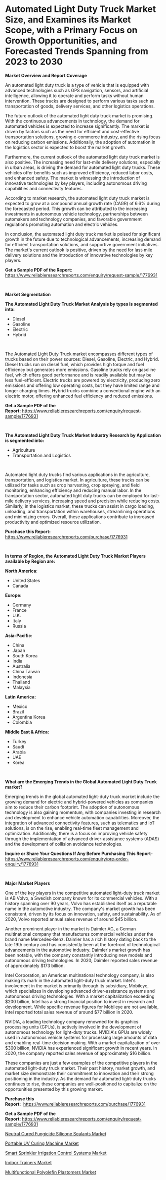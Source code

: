 <p><h1>Automated Light Duty Truck Market Size, and Examines its Market Scope, with a Primary Focus on Growth Opportunities, and Forecasted Trends Spanning from 2023 to 2030</h1></p><p><strong>Market Overview and Report Coverage</strong></p>
<p><p>An automated light duty truck is a type of vehicle that is equipped with advanced technologies such as GPS navigation, sensors, and artificial intelligence, allowing it to operate and perform tasks without human intervention. These trucks are designed to perform various tasks such as transportation of goods, delivery services, and other logistics operations.</p><p>The future outlook of the automated light duty truck market is promising. With the continuous advancements in technology, the demand for automated vehicles is expected to increase significantly. The market is driven by factors such as the need for efficient and cost-effective transportation solutions, growing e-commerce industry, and the rising focus on reducing carbon emissions. Additionally, the adoption of automation in the logistics sector is expected to boost the market growth.</p><p>Furthermore, the current outlook of the automated light duty truck market is also positive. The increasing need for last-mile delivery solutions, especially in urban areas, is driving the demand for automated light duty trucks. These vehicles offer benefits such as improved efficiency, reduced labor costs, and enhanced safety. The market is witnessing the introduction of innovative technologies by key players, including autonomous driving capabilities and connectivity features.</p><p>According to market research, the automated light duty truck market is expected to grow at a compound annual growth rate (CAGR) of 6.6% during the forecasted period. This growth can be attributed to the increasing investments in autonomous vehicle technology, partnerships between automakers and technology companies, and favorable government regulations promoting automation and electric vehicles.</p><p>In conclusion, the automated light duty truck market is poised for significant growth in the future due to technological advancements, increasing demand for efficient transportation solutions, and supportive government initiatives. The market's current outlook is positive, driven by the need for last-mile delivery solutions and the introduction of innovative technologies by key players.</p></p>
<p><strong>Get a Sample PDF of the Report:</strong> <a href="https://www.reliableresearchreports.com/enquiry/request-sample/1776931">https://www.reliableresearchreports.com/enquiry/request-sample/1776931</a></p>
<p>&nbsp;</p>
<p><strong>Market Segmentation</strong></p>
<p><strong>The Automated Light Duty Truck Market Analysis by types is segmented into:</strong></p>
<p><ul><li>Diesel</li><li>Gasoline</li><li>Electric</li><li>Hybrid</li></ul></p>
<p>&nbsp;</p>
<p><p>The Automated Light Duty Truck market encompasses different types of trucks based on their power sources: Diesel, Gasoline, Electric, and Hybrid. Diesel trucks run on diesel fuel, which provides high torque and fuel efficiency but generates more emissions. Gasoline trucks rely on gasoline fuel, which offers good performance and is readily available but may be less fuel-efficient. Electric trucks are powered by electricity, producing zero emissions and offering low operating costs, but they have limited range and longer charging times. Hybrid trucks combine a conventional engine with an electric motor, offering enhanced fuel efficiency and reduced emissions.</p></p>
<p><strong>Get a Sample PDF of the Report:</strong>&nbsp;<a href="https://www.reliableresearchreports.com/enquiry/request-sample/1776931">https://www.reliableresearchreports.com/enquiry/request-sample/1776931</a></p>
<p>&nbsp;</p>
<p><strong>The Automated Light Duty Truck Market Industry Research by Application is segmented into:</strong></p>
<p><ul><li>Agriculture</li><li>Transportation and Logistics</li></ul></p>
<p>&nbsp;</p>
<p><p>Automated light duty trucks find various applications in the agriculture, transportation, and logistics market. In agriculture, these trucks can be utilized for tasks such as crop harvesting, crop spraying, and field monitoring, enhancing efficiency and reducing manual labor. In the transportation sector, automated light duty trucks can be employed for last-mile delivery services, increasing speed and precision while reducing costs. Similarly, in the logistics market, these trucks can assist in cargo loading, unloading, and transportation within warehouses, streamlining operations and minimizing errors. Overall, these applications contribute to increased productivity and optimized resource utilization.</p></p>
<p><strong>Purchase this Report:</strong>&nbsp; <a href="https://www.reliableresearchreports.com/purchase/1776931">https://www.reliableresearchreports.com/purchase/1776931</a></p>
<p>&nbsp;</p>
<p><strong>In terms of Region, the Automated Light Duty Truck Market Players available by Region are:</strong></p>
<p>
    <p> <strong> North America: </strong>
        <ul>
            <li>United States</li>
            <li>Canada</li>
        </ul>
        </p> 
    <p> <strong> Europe: </strong>
        <ul>
            <li>Germany</li>
            <li>France</li>
            <li>U.K.</li>
            <li>Italy</li>
            <li>Russia</li>
        </ul>
        </p> 
    <p> <strong> Asia-Pacific: </strong>
        <ul>
            <li>China</li>
            <li>Japan</li>
            <li>South Korea</li>
            <li>India</li>
            <li>Australia</li>
            <li>China Taiwan</li>
            <li>Indonesia</li>
            <li>Thailand</li>
            <li>Malaysia</li>
        </ul>
        </p> 
    <p> <strong> Latin America: </strong>
        <ul>
            <li>Mexico</li>
            <li>Brazil</li>
            <li>Argentina Korea</li>
            <li>Colombia</li>
        </ul>
        </p> 
    <p> <strong> Middle East & Africa: </strong>
        <ul>
            <li>Turkey</li>
            <li>Saudi</li>
            <li>Arabia</li>
            <li>UAE</li>
            <li>Korea</li>
        </ul>
    </p>
    </p>
<p>&nbsp;</p>
<p><strong>What are the Emerging Trends in the Global Automated Light Duty Truck market?</strong></p>
<p><p>Emerging trends in the global automated light-duty truck market include the growing demand for electric and hybrid-powered vehicles as companies aim to reduce their carbon footprint. The adoption of autonomous technology is also gaining momentum, with companies investing in research and development to enhance vehicle automation capabilities. Moreover, the integration of advanced connectivity features, such as telematics and IoT solutions, is on the rise, enabling real-time fleet management and optimization. Additionally, there is a focus on improving vehicle safety through the implementation of advanced driver-assistance systems (ADAS) and the development of collision avoidance technologies.</p></p>
<p><strong>Inquire or Share Your Questions If Any Before Purchasing This Report</strong>- <a href="https://www.reliableresearchreports.com/enquiry/pre-order-enquiry/1776931">https://www.reliableresearchreports.com/enquiry/pre-order-enquiry/1776931</a></p>
<p>&nbsp;</p>
<p><strong>Major Market Players</strong></p>
<p><p>One of the key players in the competitive automated light-duty truck market is AB Volvo, a Swedish company known for its commercial vehicles. With a history spanning over 90 years, Volvo has established itself as a reputable name in the automotive industry. The company's market growth has been consistent, driven by its focus on innovation, safety, and sustainability. As of 2020, Volvo reported annual sales revenue of around $45 billion.</p><p>Another prominent player in the market is Daimler AG, a German multinational company that manufactures commercial vehicles under the brand name Mercedes-Benz. Daimler has a rich history dating back to the late 19th century and has consistently been at the forefront of technological advancements in the automotive industry. Daimler's market growth has been notable, with the company constantly introducing new models and autonomous driving technologies. In 2020, Daimler reported sales revenue of approximately $173 billion.</p><p>Intel Corporation, an American multinational technology company, is also making its mark in the automated light-duty truck market. Intel's involvement in the market is primarily through its subsidiary, Mobileye, which specializes in developing advanced driver-assistance systems and autonomous driving technologies. With a market capitalization exceeding $200 billion, Intel has a strong financial position to invest in research and development. While specific revenue figures for Mobileye are not available, Intel reported total sales revenue of around $77 billion in 2020.</p><p>NVIDIA, a leading technology company renowned for its graphics processing units (GPUs), is actively involved in the development of autonomous technology for light-duty trucks. NVIDIA's GPUs are widely used in autonomous vehicle systems for processing large amounts of data and enabling real-time decision making. With a market capitalization of over $300 billion, NVIDIA has experienced significant growth in recent years. In 2020, the company reported sales revenue of approximately $16 billion.</p><p>These companies are just a few examples of the competitive players in the automated light-duty truck market. Their past history, market growth, and market size demonstrate their commitment to innovation and their strong positioning in the industry. As the demand for automated light-duty trucks continues to rise, these companies are well-positioned to capitalize on the opportunities presented by this growing market.</p></p>
<p><strong>Purchase this Report:</strong>&nbsp;&nbsp;<a href="https://www.reliableresearchreports.com/purchase/1776931">https://www.reliableresearchreports.com/purchase/1776931</a></p>
<p></p>
<p><strong>Get a Sample PDF of the Report:</strong>&nbsp;<a href="https://www.reliableresearchreports.com/enquiry/request-sample/1776931">https://www.reliableresearchreports.com/enquiry/request-sample/1776931</a></p>
<p><p><a href="https://www.linkedin.com/pulse/neutral-cured-fungicide-silicone-sealants-market-size/">Neutral Cured Fungicide Silicone Sealants Market</a></p><p><a href="https://medium.com/@raygrimes1999/portable-uv-curing-machine-market-report-reveals-the-latest-trends-and-growth-opportunities-of-this-755eef5312c5">Portable UV Curing Machine Market</a></p><p><a href="https://www.linkedin.com/pulse/smart-sprinkler-irrigation-control-systems-market-size-2023/">Smart Sprinkler Irrigation Control Systems Market</a></p><p><a href="https://medium.com/@mikebauch2013/analyzing-indoor-trainers-market-global-industry-perspective-and-forecast-2023-to-2030-1ecbeb4bf5d9">Indoor Trainers Market</a></p><p><a href="https://www.linkedin.com/pulse/multifunctional-polyolefin-plastomers-market-research-report/">Multifunctional Polyolefin Plastomers Market</a></p></p>